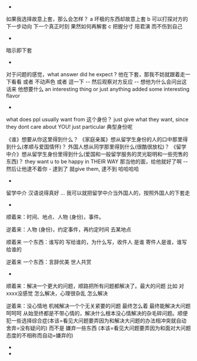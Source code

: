 
-

如果我选择故意上套，那么会怎样？ 
a 坏极的东西却故意上套
b 可以打探对方的下一步动向 下一个真正时刻 果然如何再解套
c 把握分寸 陪君演 而不伤到自己

-

暗示即下套

-

对于问题的感觉，what answer did he expect ? 他在下套，那我不妨就跟着走一下看看 或者 不动声色 或者 逗一下 -- 然后观察对方反应 -- 想他为什么会问出这话来 他想要什么 an interesting thing or just anything added some interesting flavor

-

what does ppl usually want from 这个身份？ just give what they want, since they dont care about YOU! just particular 典型身份呢

《谁》想要从你这里得到什么？ 《家庭亲属》想从留学生身份的人的口中那里得到什么(孝顺与爱国情怀)？ 外国人想从同学那里得到什么(很酷很放松)？ 《留学中介》想从留学生身份里得到什么(爱国和一般留学服务的灵光聪明和一些兜售的东西)？   they want u to be happy in THEIR WAY 那当他的面，给他就好了啊 -- 然后让他逮不着你 - 逮到了 就give them, 逮不到 哈哈哈哈

-

留学中介 汉语说得真好 ... 我可以就把留学中介当外国人的，按照外国人的下套走

-

顺着来：时间、地点、人物 (身份)，事件。

逆着来：人物 (身份)，约定事件，再约定时间 去某地点

顺着来 一个东西：谁写的 写给谁的，为什么写，收件人 是谁 寄件人是谁，谁写给谁的

逆着来 一个东西：言辞优美 世人共赏

-

顺着来：解决一个更大的问题，顺路把所有问题都解决了。最大的问题 比如 对xxxx没感觉 怎么解决，心理很杂乱 怎么解决

逆着来：没心情地 机械解决一个个无关紧要的问题 最终怎么着 最终能解决大问题呵呵呵 从始至终都是不带心情的，解决什么根本没心情解决的杂毛碎问题。顺便犯一些选择综合症(本该=看见大问题要弄因为和解决大问题的办法相冲突就自动舍弃=没有疑问的) 而不是 嫌弃一些东西 (本该=看见大问题要弄因为和面对大问题态度的不相称而自动=嫌弃的)

-





-

